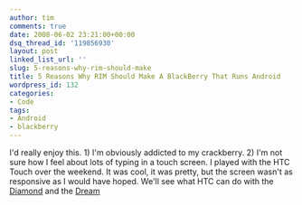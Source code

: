```yaml
---
author: tim
comments: true
date: 2008-06-02 23:21:00+00:00
dsq_thread_id: '119856930'
layout: post
linked_list_url: ''
slug: 5-reasons-why-rim-should-make
title: 5 Reasons Why RIM Should Make A BlackBerry That Runs Android
wordpress_id: 132
categories:
- Code
tags:
- Android
- blackberry
---
```


I'd really enjoy this. 1) I'm obviously addicted to my crackberry. 2) I'm not
sure how I feel about lots of typing in a touch screen. I played with the HTC
Touch over the weekend. It was cool, it was pretty, but the screen wasn't as
responsive as I would have hoped. We'll see what HTC can do with the
[Diamond](http://www.htc.com/www/product.aspx?id=46278) and the
[Dream](http://androidcommunity.com/first-live-images-of-fullscreen-android-demo-20080528/)